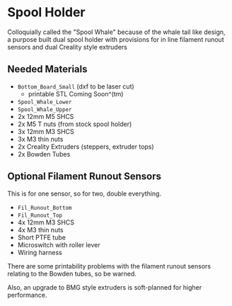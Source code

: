 # Spool Holder

Colloquially called the "Spool Whale" because of the whale tail like design, a purpose built dual spool holder with provisions for in line filament runout sensors and dual Creality style extruders

## Needed Materials

- `Bottom_Board_Small` (dxf to be laser cut)
    - printable STL Coming Soon^(tm)
- `Spool_Whale_Lower`
- `Spool_Whale_Upper`
- 2x 12mm M5 SHCS
- 2x M5 T nuts (from stock spool holder)
- 3x 12mm M3 SHCS
- 3x M3 thin nuts
- 2x Creality Extruders (steppers, extruder tops)
- 2x Bowden Tubes

## Optional Filament Runout Sensors

This is for one sensor, so for two, double everything.

- `Fil_Runout_Bottom`
- `Fil_Runout_Top`
- 4x 12mm M3 SHCS
- 4x M3 thin nuts
- Short PTFE tube
- Microswitch with roller lever
- Wiring harness

There are some printability problems with the filament runout sensors relating to the Bowden tubes, so be warned.

Also, an upgrade to BMG style extruders is soft-planned for higher performance.
